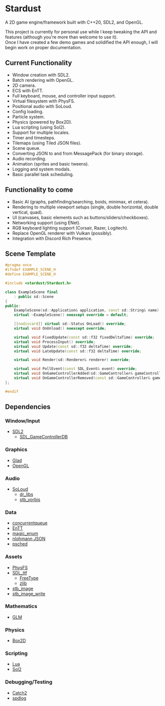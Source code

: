 # Stardust
A 2D game engine/framework built with C++20, SDL2, and OpenGL.

This project is currently for personal use while I keep tweaking the API and features (although you're more than welcome to use it).  
Once I have created a few demo games and solidified the API enough, I will begin work on proper documentation.  

## Current Functionality
* Window creation with SDL2.
* Batch rendering with OpenGL.
* 2D camera.
* ECS with EnTT.
* Full keyboard, mouse, and controller input support.
* Virtual filesystem with PhysFS.
* Positional audio with SoLoud.
* Config loading.
* Particle system.
* Physics (powered by Box2D).
* Lua scripting (using Sol2).
* Support for multiple locales.
* Timer and timesteps.
* Tilemaps (using Tiled JSON files).
* Scene queue.
* Converting JSON to and from MessagePack (for binary storage).
* Audio recording.
* Animation (sprites and basic tweens).
* Logging and system modals.
* Basic parallel task scheduling.

## Functionality to come
* Basic AI (graphs, pathfinding/searching, boids, minimax, et cetera).
* Rendering to multiple viewport setups (single, double horizontal, double vertical, quad).
* UI (canvases, basic elements such as buttons/sliders/checkboxes).
* Networking support (using ENet).
* RGB keyboard lighting support (Corsair, Razer, Logitech).
* Replace OpenGL renderer with Vulkan (possibly).
* Integration with Discord Rich Presence.

## Scene Template
```cpp
#pragma once
#ifndef EXAMPLE_SCENE_H
#define EXAMPLE_SCENE_H

#include <stardust/Stardust.h>

class ExampleScene final
	: public sd::Scene
{
public:
	ExampleScene(sd::Application& application, const sd::String& name);
	virtual ~ExampleScene() noexcept override = default;

	[[nodiscard]] virtual sd::Status OnLoad() override;
	virtual void OnUnload() noexcept override;

	virtual void FixedUpdate(const sd::f32 fixedDeltaTime) override;
	virtual void ProcessInput() override;
	virtual void Update(const sd::f32 deltaTime) override;
	virtual void LateUpdate(const sd::f32 deltaTime) override;

	virtual void Render(sd::Renderer& renderer) override;

	virtual void PollEvent(const SDL_Event& event) override;
	virtual void OnGameControllerAdded(sd::GameController& gameController) override;
	virtual void OnGameControllerRemoved(const sd::GameController& gameController) override;
};

#endif
```

## Dependencies
### Window/Input
* [SDL2](https://www.libsdl.org/)
	* [SDL_GameControllerDB](https://github.com/gabomdq/SDL_GameControllerDB)

### Graphics
* [Glad](https://glad.dav1d.de/)
* [OpenGL](https://www.opengl.org/)

### Audio
* [SoLoud](https://sol.gfxile.net/soloud/)
	* [dr_libs](https://github.com/mackron/dr_libs)
	* [stb_vorbis](https://github.com/nothings/stb/blob/master/stb_vorbis.c)

### Data
* [concurrentqueue](https://github.com/cameron314/concurrentqueue)
* [EnTT](https://github.com/skypjack/entt)
* [magic_enum](https://github.com/Neargye/magic_enum)
* [nlohmann JSON](https://github.com/nlohmann/json)
* [psched](https://github.com/p-ranav/psched)

### Assets
* [PhysFS](https://icculus.org/physfs/)
* [SDL_ttf](https://www.libsdl.org/projects/SDL_ttf/)
	* [FreeType](https://www.freetype.org/)
	* [zlib](https://zlib.net/)
* [stb_image](https://github.com/nothings/stb/blob/master/stb_image.h)
* [stb_image_write](https://github.com/nothings/stb/blob/master/stb_image_write.h)

### Mathematics
* [GLM](https://github.com/g-truc/glm)

### Physics
* [Box2D](https://box2d.org/)

### Scripting
* [Lua](http://www.lua.org/)
* [Sol2](https://github.com/ThePhD/sol2)

### Debugging/Testing
* [Catch2](https://github.com/catchorg/Catch2)
* [spdlog](https://github.com/gabime/spdlog)
